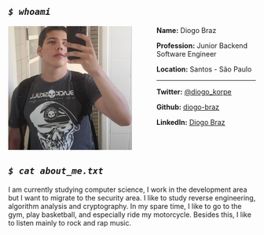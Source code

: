 <link rel="shortcut icon" type="image/png" href="assets/img/fish.png">

## _`$ whoami`_

<img style="padding-right: 50px;" width="50%" align="left" src="assets/img/me.jpg">

**Name:** Diogo Braz

**Profession:** Junior Backend Software Engineer

**Location:** Santos - São Paulo

---

**Twitter:** <ins>[@diogo_korpe](https://twitter.com/diogo_korpe)</ins>

**Github:** <ins>[diogo-braz](https://github.com/diogo-braz)</ins>

**LinkedIn:** <ins>[Diogo Braz](https://www.linkedin.com/in/diogo-braz/)</ins>

<br style="clear:left;" />

## _`$ cat about_me.txt`_

I am currently studying computer science, I work in the development area but I want to migrate to the security area. I like to study reverse engineering, algorithm analysis and cryptography. In my spare time, I like to go to the gym, play basketball, and especially ride my motorcycle. Besides this, I like to listen mainly to rock and rap music.